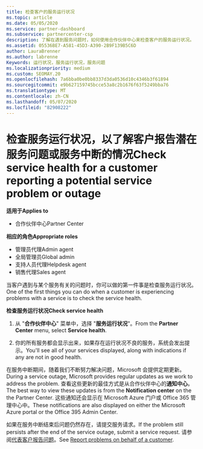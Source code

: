 ```yaml
---
title: 检查客户的服务运行状况
ms.topic: article
ms.date: 05/05/2020
ms.service: partner-dashboard
ms.subservice: partnercenter-csp
description: 了解在遇到服务问题时，如何使用合作伙伴中心来检查客户的服务运行状况。
ms.assetid: 05536BE7-A581-45D3-A390-2B9F139B5C6D
author: LauraBrenner
ms.author: labrenne
Keywords: 运行状况，服务运行状况，服务问题
ms.localizationpriority: medium
ms.custom: SEOMAY.20
ms.openlocfilehash: 7a6bba0be0bb8337d3da0536d10c4346b3f61894
ms.sourcegitcommit: e9b627159745bcce53a8c2b1676f63f5249bba76
ms.translationtype: MT
ms.contentlocale: zh-CN
ms.lasthandoff: 05/07/2020
ms.locfileid: "82908222"
---
```

# <a name="check-service-health-for-a-customer-reporting-a-potential-service-problem-or-outage"></a><span data-ttu-id="8517e-104">检查服务运行状况，以了解客户报告潜在服务问题或服务中断的情况</span><span class="sxs-lookup"><span data-stu-id="8517e-104">Check service health for a customer reporting a potential service problem or outage</span></span>

<span data-ttu-id="8517e-105">**适用于**</span><span class="sxs-lookup"><span data-stu-id="8517e-105">**Applies to**</span></span>

- <span data-ttu-id="8517e-106">合作伙伴中心</span><span class="sxs-lookup"><span data-stu-id="8517e-106">Partner Center</span></span>

<span data-ttu-id="8517e-107">**相应的角色**</span><span class="sxs-lookup"><span data-stu-id="8517e-107">**Appropriate roles**</span></span>

- <span data-ttu-id="8517e-108">管理员代理</span><span class="sxs-lookup"><span data-stu-id="8517e-108">Admin agent</span></span>
- <span data-ttu-id="8517e-109">全局管理员</span><span class="sxs-lookup"><span data-stu-id="8517e-109">Global admin</span></span>
- <span data-ttu-id="8517e-110">支持人员代理</span><span class="sxs-lookup"><span data-stu-id="8517e-110">Helpdesk agent</span></span>
- <span data-ttu-id="8517e-111">销售代理</span><span class="sxs-lookup"><span data-stu-id="8517e-111">Sales agent</span></span>

<span data-ttu-id="8517e-112">当客户遇到与某个服务有关的问题时，你可以做的第一件事是检查服务运行状况。</span><span class="sxs-lookup"><span data-stu-id="8517e-112">One of the first things you can do when a customer is experiencing problems with a service is to check the service health.</span></span>

<span data-ttu-id="8517e-113">**检查服务运行状况**</span><span class="sxs-lookup"><span data-stu-id="8517e-113">**Check service health**</span></span>

1. <span data-ttu-id="8517e-114">从 "**合作伙伴中心**" 菜单中，选择 "**服务运行状况**"。</span><span class="sxs-lookup"><span data-stu-id="8517e-114">From the **Partner Center** menu, select **Service health**.</span></span>

2. <span data-ttu-id="8517e-115">你的所有服务都会显示出来，如果存在运行状况不良的服务，系统会发出提示。</span><span class="sxs-lookup"><span data-stu-id="8517e-115">You'll see all of your services displayed, along with indications if any are not in good health.</span></span>

<span data-ttu-id="8517e-116">在服务中断期间，随着我们不断努力解决问题，Microsoft 会提供定期更新。</span><span class="sxs-lookup"><span data-stu-id="8517e-116">During a service outage, Microsoft provides regular updates as we work to address the problem.</span></span> <span data-ttu-id="8517e-117">查看这些更新的最佳方式是从合作伙伴中心的**通知中心**。</span><span class="sxs-lookup"><span data-stu-id="8517e-117">The best way to view these updates is from the **Notification center** on the the Partner Center.</span></span> <span data-ttu-id="8517e-118">这些通知还会显示在 Microsoft Azure 门户或 Office 365 管理中心中。</span><span class="sxs-lookup"><span data-stu-id="8517e-118">These notifications are also displayed on either the Microsoft Azure portal or the Office 395 Admin Center.</span></span>

<span data-ttu-id="8517e-119">如果在服务中断结束后问题仍然存在，请提交服务请求。</span><span class="sxs-lookup"><span data-stu-id="8517e-119">If the problem still persists after the end of the service outage, submit a service request.</span></span> <span data-ttu-id="8517e-120">请参阅[代表客户报告问题](report-problems-on-behalf-of-a-customer.md)。</span><span class="sxs-lookup"><span data-stu-id="8517e-120">See [Report problems on behalf of a customer](report-problems-on-behalf-of-a-customer.md).</span></span>

 

 



